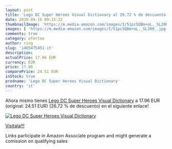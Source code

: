 ```yaml
---
layout: post
title: 'Lego DC Super Heroes Visual Dictionary al 26.72 % de descuento'
date: 2020-09-16 09:15:22
thumbnailImage: 'https://m.media-amazon.com/images/I/51pcSQBm+oL._SL200_.jpg'
images: [ 'https://m.media-amazon.com/images/I/51pcSQBm+oL._SL200_.jpg' ]
comments: true
category: ofertas
author: ring
slug: '1465475451-it'
description:
actualPrice: 17.96 EUR
currency: EUR
price: 17.96
comparePrice: 24.51 EUR
inStock: true
prodname: 'Lego DC Super Heroes Visual Dictionary'
country: 'it'
---
```


Ahora mismo tienes [Lego DC Super Heroes Visual Dictionary](https://www.amazon.it/dp/1465475451/?tag=tolees00-21) a 17.96 EUR (original: 24.51 EUR) (26.72 %  de descuento) en el siguiente enlace!

[![Lego DC Super Heroes Visual Dictionary](https://m.media-amazon.com/images/I/51pcSQBm+oL._SL200_.jpg)](https://www.amazon.it/dp/1465475451/?tag=tolees00-21)

[Visítala!!!](https://www.amazon.it/dp/1465475451/?tag=tolees00-21)

Links participate in Amazon Associate program and might generate a comission on qualifying sales
